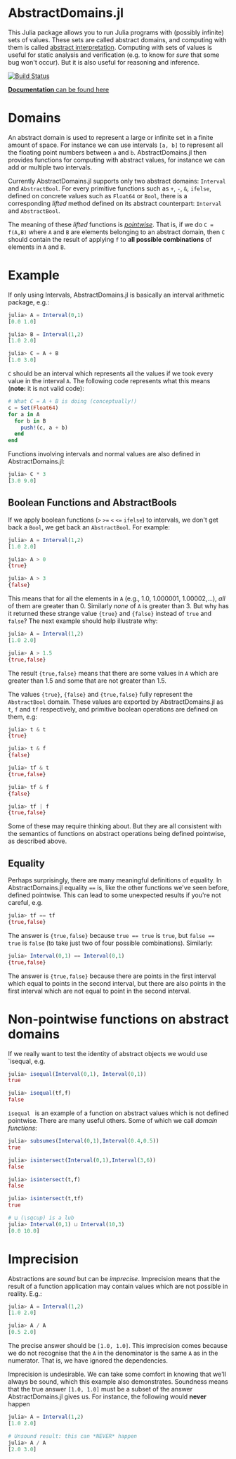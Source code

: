 # AbstractDomains.jl

This Julia package allows you to run Julia programs with (possibly infinite) sets of values.  These sets are called abstract domains, and computing with them is called [abstract interpretation](http://en.wikipedia.org/wiki/Abstract_interpretation).  Computing with sets of values is useful for static analysis and verification (e.g. to know for *sure* that some bug won't occur).  But it is also useful for reasoning and inference.

[![Build Status](https://travis-ci.org/zenna/AbstractDomains.jl.svg?branch=master)](https://travis-ci.org/zenna/AbstractDomains.jl)

[__Documentation__ can be found here](http:?/abstractdomainsjl.readthedocs.org)

# Domains

An abstract domain is used to represent a large or infinite set in a finite amount of space.  For instance we can use intervals `[a, b]` to represent all the floating point numbers between `a` and `b`.  AbstractDomains.jl then provides functions for computing with abstract values, for instance we can add or multiple two intervals.

Currently AbstractDomains.jl supports only two abstract domains: `Interval` and `AbstractBool`.  For every primitive functions such as `+`, `-`, `&`, `ifelse`, defined on concrete values such as `Float64` or `Bool`, there is a  corresponding *lifted* method defined on its abstract counterpart: `Interval` and `AbstractBool`.

The meaning of these *lifted* functions is [*pointwise*](http://en.wikipedia.org/wiki/Pointwise).  That is, if we do `C = f(A,B)` where `A` and `B` are elements belonging to an abstract domain, then `C` should contain the result of applying `f` to __all possible combinations__ of elements in `A` and `B`.

# Example

If only using Intervals, AbstractDomains.jl is basically an interval arithmetic package, e.g.:

```julia
julia> A = Interval(0,1)
[0.0 1.0]

julia> B = Interval(1,2)
[1.0 2.0]

julia> C = A + B
[1.0 3.0]
```

`C` should be an interval which represents all the values if we took every value in the interval `A`.  The following code represents what this means (__note:__ it is not valid code):

```julia
# What C = A + B is doing (conceptually!)
c = Set(Float64)
for a in A
  for b in B
    push!(c, a + b)
  end
end
```

Functions involving intervals and normal values are also defined in AbstractDomains.jl:

```julia
julia> C * 3
[3.0 9.0]
```

## Boolean Functions and AbstractBools

If we apply boolean functions (`>` `>=` `<` `<=` `ifelse`) to intervals, we don't get back a `Bool`, we get back an `AbstractBool`.  For example:

```julia
julia> A = Interval(1,2)
[1.0 2.0]

julia> A > 0
{true}

julia> A > 3
{false}
```

This means that for all the elements in `A` (e.g., 1.0, 1.000001, 1.00002,...), *all* of them are greater than 0.  Similarly _none_ of `A` is greater than 3. But why has it returned these strange value `{true}` and `{false}` instead of `true` and `false`?  The next example should help illustrate why:

```julia
julia> A = Interval(1,2)
[1.0 2.0]

julia> A > 1.5
{true,false}
```

The result `{true,false}` means that there are some values in `A` which are greater than 1.5 and some that are not greater than 1.5.

The values `{true}`, `{false}` and `{true,false}` fully represent the `AbstractBool` domain.  These values are exported by AbstractDomains.jl as `t`, `f` and `tf` respectively, and primitive boolean operations are defined on them, e.g:

```julia
julia> t & t
{true}

julia> t & f
{false}

julia> tf & t
{true,false}

julia> tf & f
{false}

julia> tf | f
{true,false}
```

Some of these may require thinking about.  But they are all consistent with the semantics of functions on abstract operations being defined pointwise, as described above.

## Equality
Perhaps surprisingly, there are many meaningful definitions of equality.  In AbstractDomains.jl equality `==` is, like the other functions we've seen before, defined pointwise.  This can lead to some unexpected results if you're not careful, e.g.

```julia
julia> tf == tf
{true,false}

```

The answer is `{true,false}` because `true == true` is `true`, but `false == true` is `false` (to take just two of four possible combinations).  Similarly:

```julia
julia> Interval(0,1) == Interval(0,1)
{true,false}
```

The answer is `{true,false}` because there are points in the first interval which equal to points in the second interval, but there are also points in the first interval which are not equal to point in the second interval.

# Non-pointwise functions on abstract domains
If we really want to test the identity of abstract objects we would use `isequal, e.g.

```julia
julia> isequal(Interval(0,1), Interval(0,1))
true

julia> isequal(tf,f)
false
```


`isequal ` is an example of a function on abstract values which is not defined pointwise.  There are many useful others.  Some of which we call *domain functions*:

```julia
julia> subsumes(Interval(0,1),Interval(0.4,0.5))
true

julia> isintersect(Interval(0,1),Interval(3,6))
false

julia> isintersect(t,f)
false

julia> isintersect(t,tf)
true

# ⊔ (\sqcup) is a lub
julia> Interval(0,1) ⊔ Interval(10,3)
[0.0 10.0]
```

# Imprecision

Abstractions are *sound* but can be *imprecise*.  Imprecision means that the result of a function application may contain values which are not possible in reality. E.g.:

```julia
julia> A = Interval(1,2)
[1.0 2.0]

julia> A / A
[0.5 2.0]
```

The precise answer should be `[1.0, 1.0]`.  This imprecision comes because we do not recognise that the `A` in the denominator is the same `A` as in the numerator.  That is, we have ignored the dependencies.

Imprecision is undesirable.  We can take some comfort in knowing that we'll always be sound, which this example also demonstrates.  Soundness means that the true answer `[1.0, 1.0]` must be a subset of the answer AbstractDomains.jl gives us.  For instance, the following would __never__ happen

```julia
julia> A = Interval(1,2)
[1.0 2.0]

# Unsound result: this can *NEVER* happen
julia> A / A
[2.0 3.0]
```